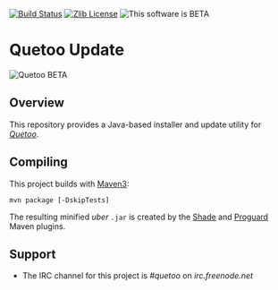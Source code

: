 [![Build Status](http://ci.quetoo.org/buildStatus/icon?job=Quetoo-Installer)](http://ci.quetoo.org/job/Quetoo-Installer/)
[![Zlib License](https://img.shields.io/badge/license-Zlib%20License-green.svg)](COPYING)
![This software is BETA](https://img.shields.io/badge/development_stage-BETA-yellowgreen.svg)

# Quetoo Update

![Quetoo BETA](http://quetoo.org/files/15385369_1245001622212024_7988137002503923923_o.jpg)

## Overview

This repository provides a Java-based installer and update utility for [_Quetoo_](https://github.com/jdolan/quetoo).

## Compiling

This project builds with [Maven3](https://maven.apache.org/):

    mvn package [-DskipTests]

The resulting minified _uber_ `.jar` is created by the [Shade](https://maven.apache.org/plugins/maven-shade-plugin/) and [Proguard](https://github.com/wvengen/proguard-maven-plugin) Maven plugins.

## Support
 * The IRC channel for this project is *#quetoo* on *irc.freenode.net*
